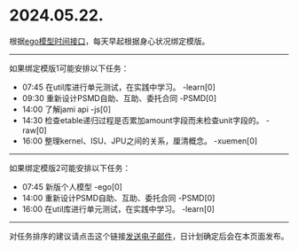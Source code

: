 # 2024.05.22.

根据[ego模型时间接口](https://gitee.com/hyg/blog/blob/master/timeflow.md)，每天早起根据身心状况绑定模版。

---
如果绑定模版1可能安排以下任务：

- 07:45	在util库进行单元测试，在实践中学习。 -learn[0]
- 09:30	重新设计PSMD自助、互助、委托合同 -PSMD[0]
- 14:00	了解jami api -js[0]
- 14:30	检查etable递归过程是否累加amount字段而未检查unit字段的。 -raw[0]
- 16:00	整理kernel、ISU、JPU之间的关系，厘清概念。 -xuemen[0]

---
如果绑定模版2可能安排以下任务：

- 07:45	新版个人模型 -ego[0]
- 14:00	重新设计PSMD自助、互助、委托合同 -PSMD[0]
- 16:00	在util库进行单元测试，在实践中学习。 -learn[0]

---
对任务排序的建议请点击这个链接<a href="mailto:huangyg@mars22.com?subject=关于2024.05.22.任务排序的建议&body=date: 20240522%0D%0Afile: ../../blog/release/time/d.20240522.md%0D%0A---请勿修改邮件主题及以上内容---%0D%0A">发送电子邮件</a>，日计划确定后会在本页面发布。